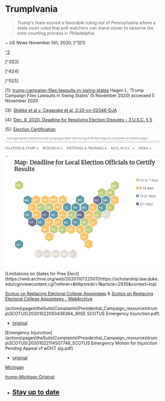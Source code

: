 
# Trumplvania

> Trump's team scored a favorable ruling out of Pennsylvania where a state court ruled that poll watchers can stand closer to observe the vote-counting process in Philadelphia.

~ *US News* November 5th, 2020; [^1][1]

[^2][2]

[^3][3]

[^4][4]

[^5][5]

[1]: [trump-campaign-files-lawsuits-in-swing-states](https://web.archive.org/web/20201106021846/https://www.usnews.com/news/elections/articles/2020-11-05/trump-campaign-files-lawsuits-in-swing-states) Hagen L, ‘Trump Campaign Files Lawsuits in Swing States’ (5 November 2020) accessed 5 November 2020

[2]: [https://www.bloomberg.com/news/articles/2020-11-05/trump-election-lawsuits-filed-state-by-state](https://www.bloomberg.com/news/articles/2020-11-05/trump-election-lawsuits-filed-state-by-state)

[3]: [Stokke et al v. Cegavske et al, 2:20-cv-02046-DJA](https://www.democracydocket.com/wp-content/uploads/sites/45/2020/11/DOCKET-ALERT.pdf)

[4]: [Dec. 8, 2020: Deadline for Resolving Election Disputes - 3 U.S.C. § 5](https://www.ncsl.org/research/elections-and-campaigns/the-electoral-college.aspx)

[5]: [Election Certification](https://www.ncsl.org/research/elections-and-campaigns/after-the-voting-ends-the-steps-to-complete-an-election.aspx)

<!-- #todo - ^5 link issue what am I missign?
 ![Election-Certification](/actions/pages/theSuits/Complaints/Presidential_Campaign/Election-Certification.PNG) -->

[![Election-Certification](/actions/pages/theSuits/Complaints/Presidential_Campaign/Election-Certification.PNG)](https://www.ncsl.org/research/elections-and-campaigns/after-the-voting-ends-the-steps-to-complete-an-election.aspx)

<!--[6]: -->[Limitations on States for Pres Elect](https://web.archive.org/web/20201107225011/https://scholarship.law.duke.edu/cgi/viewcontent.cgi?referer=&httpsredir=1&article=2935&context=lcp)

[Scotus on Replacing Electoral College Appointees](https://www.supremecourt.gov/opinions/19pdf/19-465_i425.pdf)  & [Scotus on Replacing Electoral College Appointees - WebArchive](https://web.archive.org/web/20201105211435/https://www.supremecourt.gov/opinions/19pdf/19-465_i425.pdf)

<!--https://stackoverflow.com/questions/125632/is-it-possible-to-link-to-a-bookmark-within-a-pdf-using-url-parameters-->

(actions\pages\theSuits\Complaints\Presidential_Campaign\_resources\trump\SCOTUS\20201022093436364_WISE SCOTUS Emergency Injunction.pdf)

- [original](https://www.supremecourt.gov/DocketPDF/20/20A71/158465/20201022093436364_WISE%20SCOTUS%20Emergency%20Injunction.pdf)

[Emergency Injunction](actions\pages\theSuits\Complaints\Presidential_Campaign\_resources\trump\SCOTUS\20201022114507746_SCOTUS Emergency Motion for Injunction Pending Appeal vf wDHT sig.pdf)

- [original](https://www.supremecourt.gov/DocketPDF/20/20A72/158478/20201022114507746_SCOTUS%20Emergency%20Motion%20for%20Injunction%20Pending%20Appeal%20vf%20wDHT%20sig.pdf)

[Michigan](actions\pages\theSuits\Complaints\Presidential_Campaign\_resources\trump\1.-11-10-20-trump-v.-benson-w.d.-mich.-complaint-final.pdf)

[trump-Michigan Original](https://cdn.donaldjtrump.com/public-files/press_assets/1.-11-10-20-trump-v.-benson-w.d.-mich.-complaint-final.pdf)

- ## [Stay up to date](https://www.google.com/search?&q=site%3Ahttps%3A%2F%2Fcdn.donaldjtrump.com%2F+*.pdf)
